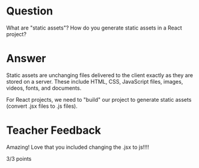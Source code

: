 # Question

What are "static assets"? How do you generate static assets in a React project?

# Answer

Static assets are unchanging files delivered to the client exactly as they are stored on a server. These include HTML, CSS, JavaScript files, images, videos, fonts, and documents. 

For React projects, we need to "build" our project to generate static assets (convert .jsx files to .js files).

# Teacher Feedback

Amazing! Love that you included changing the .jsx to js!!!!

3/3 points
